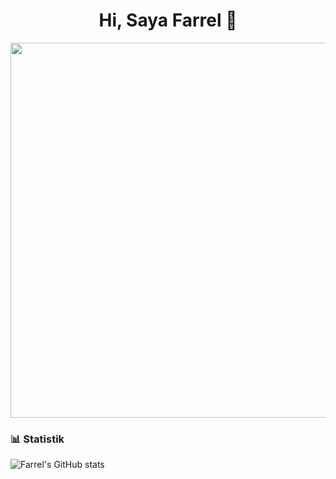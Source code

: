 <h1 align="center">Hi, Saya Farrel 👋</h1>

<p align="center">
  <img src="https://media.giphy.com/media/v1.Y2lkPTc5MGI3NjExdG0ycTRoZm5paGdnN2kycGxpa3cyZ2x1dDRhNGhlN2NycXJla2NuciZlcD12MV9pbnRlcm5hbF9naWZfYnlfaWQmY3Q9Zw/wSSooF0fJM97W/giphy.gif" width="600"/>
</p>


### 📊 Statistik
![Farrel's GitHub stats](https://github-readme-stats.vercel.app/api?username=Henalvaro19&show_icons=true&theme=radical)
